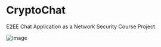 # CryptoChat
E2EE Chat Application as a Network Security Course Project

![image](https://user-images.githubusercontent.com/50498845/229319266-7bf59d6c-b7f4-4b82-b51c-4660ebb5c2e2.png)
